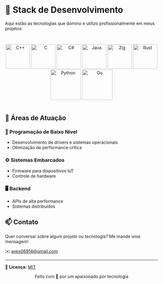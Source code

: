 # 🚀 Stack de Desenvolvimento  

Aqui estão as tecnologias que domino e utilizo profissionalmente em meus projetos:  

<div align="center" style="display: grid; grid-template-columns: repeat(auto-fit, minmax(120px, 1fr)); gap: 20px; margin: 30px 0;">

[<img src="https://upload.wikimedia.org/wikipedia/commons/1/18/ISO_C%2B%2B_Logo.svg" alt="C++" title="C++" width="80">](https://isocpp.org/)
[<img src="https://upload.wikimedia.org/wikipedia/commons/1/19/C_Logo.png" alt="C" title="C" width="80">](https://www.iso.org/standard/74528.html)
[<img src="https://upload.wikimedia.org/wikipedia/commons/4/4f/Csharp_Logo.png" alt="C#" title="C#" width="80">](https://dotnet.microsoft.com/)
[<img src="https://upload.wikimedia.org/wikipedia/en/3/30/Java_programming_language_logo.svg" alt="Java" title="Java" width="80">](https://www.java.com/)
[<img src="https://ziglang.org/img/zig-logo-dark.svg" alt="Zig" title="Zig" width="80">](https://ziglang.org/)
[<img src="https://www.rust-lang.org/static/images/rust-logo-blk.svg" alt="Rust" title="Rust" width="80">](https://www.rust-lang.org/)
[<img src="https://www.python.org/static/community_logos/python-logo.png" alt="Python" title="Python" width="100">](https://www.python.org/)
[<img src="https://go.dev/images/go-logo-blue.svg" alt="Go" title="Go" width="100">](https://go.dev/)

</div>

## 🎯 Áreas de Atuação  

### 🔧 Programação de Baixo Nível  
- Desenvolvimento de drivers e sistemas operacionais  
- Otimização de performance crítica  

### ⚙️ Sistemas Embarcados  
- Firmware para dispositivos IoT  
- Controle de hardware  

### 🖥️ Backend  
- APIs de alta performance  
- Sistemas distribuídos  

## 📫 Contato  

Quer conversar sobre algum projeto ou tecnologia? Me mande uma mensagem!  

✉️ [aves06914@gmail.com](mailto:aves06914@gmail.com)  

---

📝 **Licença:** [MIT](LICENSE)  

<p align="center">Feito com 💙 por um apaixonado por tecnologia</p>
